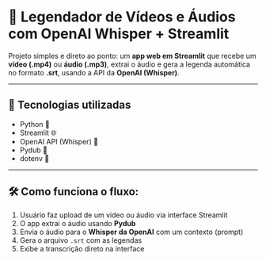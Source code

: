 # 🎥 Legendador de Vídeos e Áudios com OpenAI Whisper + Streamlit

Projeto simples e direto ao ponto: um **app web em Streamlit** que recebe um **vídeo (.mp4)** ou **áudio (.mp3)**, extrai o áudio e gera a legenda automática no formato **.srt**, usando a API da **OpenAI (Whisper)**.

---

## 🚀 Tecnologias utilizadas

- Python 🐍
- Streamlit 🌐
- OpenAI API (Whisper) 🤖
- Pydub 🎵
- dotenv 🔑

---

## 🛠️ Como funciona o fluxo:

1. Usuário faz upload de um vídeo ou áudio via interface Streamlit
2. O app extrai o áudio usando **Pydub**
3. Envia o áudio para o **Whisper da OpenAI** com um contexto (prompt)
4. Gera o arquivo `.srt` com as legendas
5. Exibe a transcrição direto na interface


